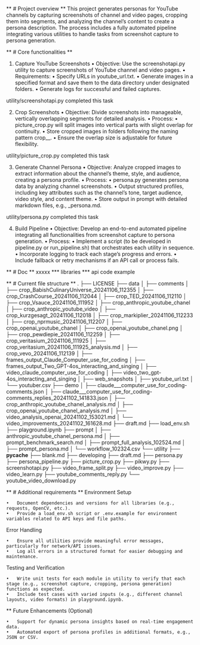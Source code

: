 ** # Project overview **
This project generates personas for YouTube channels by capturing screenshots of channel and video pages, cropping them into segments, and analyzing the channel’s content to create a persona description. The process includes a fully automated pipeline integrating various utilities to handle tasks from screenshot capture to persona generation.


** # Core functionalities **
1. Capture YouTube Screenshots
	•	Objective: Use the screenshotapi.py utility to capture screenshots of YouTube channel and video pages.
    •	Requirements:
	•	    Specify URLs in youtube_url.txt.
	•	    Generate images in a specified format and save them to the data directory under designated folders.
	•	    Generate logs for successful and failed captures.

utility/screenshotapi.py completed this task

2. Crop Screenshots
	•	Objective: Divide screenshots into manageable, vertically overlapping segments for detailed analysis.
	•	Process:
	•	picture_crop.py will split images into vertical parts with slight overlap for continuity.
	•	Store cropped images in folders following the naming pattern crop_<channelname>_<timestamp>.
	•	Ensure the overlap size is adjustable for future flexibility.

utility/picture_crop.py completed this task

3. Generate Channel Persona
	•	Objective: Analyze cropped images to extract information about the channel’s theme, style, and audience, creating a persona profile.
	•	Process:
	•	persona.py generates persona data by analyzing channel screenshots.
	•	Output structured profiles, including key attributes such as the channel’s tone, target audience, video style, and content theme.
	•	Store output in prompt with detailed markdown files, e.g., <channelname>_persona.md.

utility/persona.py completed this task

4. Build Pipeline
	•	Objective: Develop an end-to-end automated pipeline integrating all functionalities from screenshot capture to persona generation.
	•	Process:
	•	Implement a script (to be developed in pipeline.py or run_pipeline.sh) that orchestrates each utility in sequence.
	•	Incorporate logging to track each stage’s progress and errors.
	•	Include fallback or retry mechanisms if an API call or process fails.

** # Doc **
xxxxx
*** libraries
*** api code example

** # Current file structure **
.
├── LICENSE
├── data
│   ├── comments
│   ├── crop_BabishCulinaryUniverse_20241106_112355
│   ├── crop_CrashCourse_20241106_112044
│   ├── crop_TED_20241106_112110
│   ├── crop_Vsauce_20241106_111952
│   ├── crop_anthropic_youtube_chanel
│   ├── crop_anthropic_youtube_video
│   ├── crop_kurzgesagt_20241106_112018
│   ├── crop_markiplier_20241106_112233
│   ├── crop_nprmusic_20241106_112207
│   ├── crop_openai_youtube_chanel
│   ├── crop_openai_youtube_chanel.png
│   ├── crop_pewdiepie_20241106_112259
│   ├── crop_veritasium_20241106_111925
│   ├── crop_veritasium_20241106_111925_analysis.md
│   ├── crop_vevo_20241106_112139
│   ├── frames_output_Claude_Computer_use_for_coding
│   ├── frames_output_Two_GPT-4os_interacting_and_singing
│   ├── video_claude_computer_use_for_coding
│   ├── video_two_gpt-4os_interacting_and_singing
│   ├── web_snapshots
│   ├── youtube_url.txt
│   └── youtuber.csv
├── demo
│   ├── claude___computer_use_for_coding-comments.json
│   ├── claude___computer_use_for_coding-comments_replies_20241102_141833.json
│   ├── crop_anthropic_youtube_chanel_analysis.md
│   ├── crop_openai_youtube_chanel_analysis.md
│   ├── video_analysis_openai_20241102_153021.md
│   └── video_improvements_20241102_161628.md
├── draft.md
├── load_env.sh
├── playground.ipynb
├── prompt
│   ├── anthropic_youtube_chanel_persona.md
│   ├── prompt_benchmark_search.md
│   ├── prompt_full_analysis_102524.md
│   ├── prompt_persona.md
│   └── workflow_102324.csv
└── utility
    ├── __pycache__
    ├── blank.md
    ├── developing
    ├── draft.md
    ├── persona.py
    ├── persona_pipeline.py
    ├── picture_crop.py
    ├── pikwy.py
    ├── screenshotapi.py
    ├── video_frame_split.py
    ├── video_improve.py
    ├── video_learn.py
    ├── youtube_comments_reply.py
    └── youtube_video_download.py


** # Additional requirements **
Environment Setup

	•	Document dependencies and versions for all libraries (e.g., requests, OpenCV, etc.).
	•	Provide a load_env.sh script or .env.example for environment variables related to API keys and file paths.

Error Handling

	•	Ensure all utilities provide meaningful error messages, particularly for network/API issues.
	•	Log all errors in a structured format for easier debugging and maintenance.

Testing and Verification

	•	Write unit tests for each module in utility to verify that each stage (e.g., screenshot capture, cropping, persona generation) functions as expected.
	•	Include test cases with varied inputs (e.g., different channel layouts, video formats) in playground.ipynb.

** Future Enhancements (Optional)

	•	Support for dynamic persona insights based on real-time engagement data.
	•	Automated export of persona profiles in additional formats, e.g., JSON or CSV.